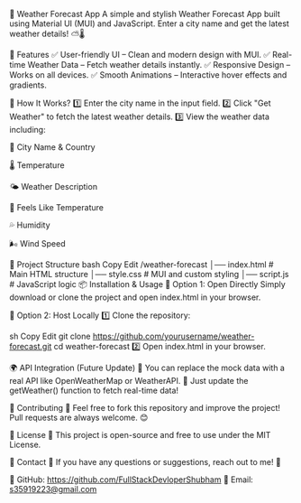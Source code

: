 📌 Weather Forecast App
A simple and stylish Weather Forecast App built using Material UI (MUI) and JavaScript. Enter a city name and get the latest weather details! ⛅🌡️

🌟 Features
✅ User-friendly UI – Clean and modern design with MUI.
✅ Real-time Weather Data – Fetch weather details instantly.
✅ Responsive Design – Works on all devices.
✅ Smooth Animations – Interactive hover effects and gradients.

🚀 How It Works?
1️⃣ Enter the city name in the input field.
2️⃣ Click "Get Weather" to fetch the latest weather details.
3️⃣ View the weather data including:

🌆 City Name & Country

🌡️ Temperature

🌤️ Weather Description

🤔 Feels Like Temperature

💦 Humidity

🌬️ Wind Speed

📂 Project Structure
bash
Copy
Edit
/weather-forecast
│── index.html      # Main HTML structure
│── style.css       # MUI and custom styling
│── script.js       # JavaScript logic
📦 Installation & Usage
🔹 Option 1: Open Directly
Simply download or clone the project and open index.html in your browser.

🔹 Option 2: Host Locally
1️⃣ Clone the repository:

sh
Copy
Edit
git clone https://github.com/yourusername/weather-forecast.git
cd weather-forecast
2️⃣ Open index.html in your browser.

🌍 API Integration (Future Update)
🔹 You can replace the mock data with a real API like OpenWeatherMap or WeatherAPI.
🔹 Just update the getWeather() function to fetch real-time data!

🤝 Contributing
🎯 Feel free to fork this repository and improve the project! Pull requests are always welcome. 😊

📜 License
📝 This project is open-source and free to use under the MIT License.

📧 Contact
💬 If you have any questions or suggestions, reach out to me! 🚀

🔗 GitHub: https://github.com/FullStackDevloperShubham
📩 Email: s35919223@gmail.com
